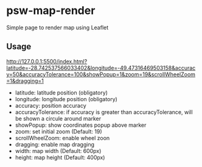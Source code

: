 # psw-map-render

Simple page to render map using Leaflet

## Usage

http://127.0.0.1:5500/index.html?latitude=-28.742537566033402&longitude=-49.47316469503158&accuracy=50&accuracyTolerance=100&showPopup=1&zoom=19&scrollWheelZoom=1&dragging=1

- latitude: latitude position (obligatory)
- longitude: longitude position (obligatory)
- accuracy: position accuracy
- accuracyTolerance: if accuracy is greater than accuracyTolerance, will be shown a circule around marker
- showPopup: show coordinates popup above marker
- zoom: set initial zoom (Default: 19)
- scrollWheelZoom: enable wheel zoon
- dragging: enable map dragging
- width: map width (Default: 600px)
- height: map height (Default: 400px)
